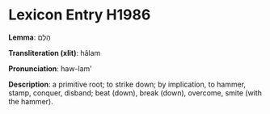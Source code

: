 # Lexicon Entry H1986

**Lemma**: הָלַם

**Transliteration (xlit)**: hâlam

**Pronunciation**: haw-lam'

**Description**:
a primitive root; to strike down; by implication, to hammer, stamp, conquer, disband; beat (down), break (down), overcome, smite (with the hammer).
